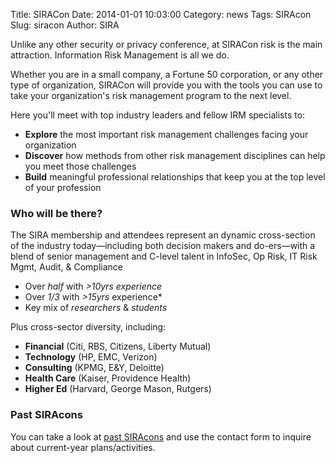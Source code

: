 Title: SIRACon
Date: 2014-01-01 10:03:00
Category: news
Tags: SIRAcon
Slug: siracon
Author: SIRA

Unlike any other security or privacy conference, at SIRACon risk is the main attraction.
Information Risk Management is all we do.

Whether you are in a small company, a Fortune 50 corporation, or any other type of organization, SIRACon will provide you with the tools you can use to take your organization's risk management program to the next level.

Here you'll meet with top industry leaders and fellow IRM specialists to:

- **Explore** the most important risk management challenges facing your organization
- **Discover** how methods from other risk management disciplines can help you meet those challenges
- **Build** meaningful professional relationships that keep you at the top level of your profession

### Who will be there?

The SIRA membership and attendees represent an dynamic cross-section of the industry today—including both decision makers and do-ers—with a blend of senior management and C-level talent in InfoSec, Op Risk, IT Risk Mgmt, Audit, & Compliance

- Over *half* with *>10yrs experience*
- Over *1/3* with *>15yrs* experience*
- Key mix of *researchers* & *students*

Plus cross-sector diversity, including:

- **Financial** (Citi, RBS, Citizens, Liberty Mutual)
- **Technology** (HP, EMC, Verizon)
- **Consulting** (KPMG, E&Y, Deloitte)
- **Health Care** (Kaiser, Providence Health)
- **Higher Ed** (Harvard, George Mason, Rutgers)

### Past SIRAcons

You can take a look at [past SIRAcons](/category/siracon.html) and use the contact form to inquire about current-year plans/activities.